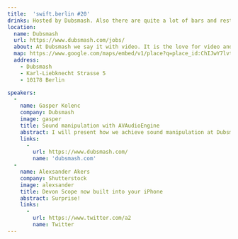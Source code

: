```yaml
---
title:  'swift.berlin #20'
drinks: Hosted by Dubsmash. Also there are quite a lot of bars and restaurants around the place.
location:
  name: Dubsmash
  url: https://www.dubsmash.com/jobs/
  about: At Dubsmash we say it with video. It is the love for video and the passion for quotes that have brought our team together and kept us going since day one. Millions of people are using our platform everyday and we made it our mission to help them keep spreading the fun across all continents. If you’re in for the ride, join the dub club as we introduce the world to video-quote conversations!
  map: https://www.google.com/maps/embed/v1/place?q=place_id:ChIJwY7lvt9RqEcREh8sc9nl-kw
  address:
    - Dubsmash
    - Karl-Liebknecht Strasse 5
    - 10178 Berlin

speakers:
  -
    name: Gasper Kolenc
    company: Dubsmash
    image: gasper
    title: Sound manipulation with AVAudioEngine
    abstract: I will present how we achieve sound manipulation at Dubsmash to make videos more engaging. I will talk how one can achieve both live audio manipulation as well as later exporting the manipulated audio files themselves.
    links:
      -
        url: https://www.dubsmash.com/
        name: 'dubsmash.com'
  -
    name: Alexsander Akers
    company: Shutterstock
    image: alexsander
    title: Devon Scope now built into your iPhone
    abstract: Surprise!
    links:
      -
        url: https://www.twitter.com/a2
        name: Twitter
---
```

